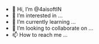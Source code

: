 - 👋 Hi, I’m @4aisoftIN
- 👀 I’m interested in ...
- 🌱 I’m currently learning ...
- 💞️ I’m looking to collaborate on ...
- 📫 How to reach me ...

<!---
4aisoftIN/4aisoftIN is a ✨ special ✨ repository because its `README.md` (this file) appears on your GitHub profile.
You can click the Preview link to take a look at your changes.
--->
